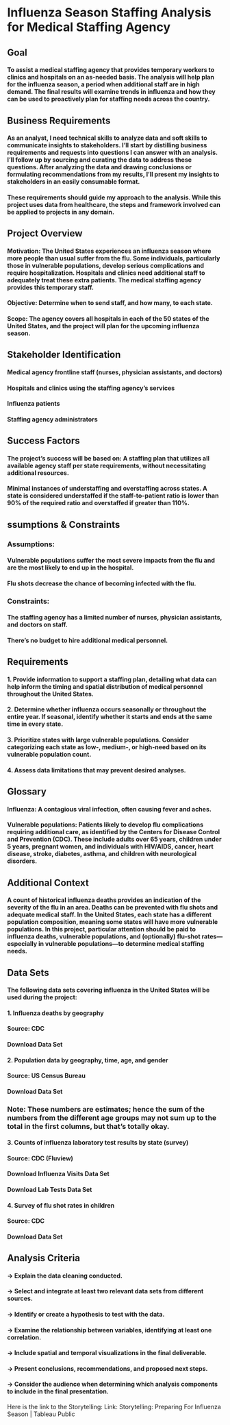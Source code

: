# Influenza Season Staffing Analysis for Medical Staffing Agency
## Goal
#### To assist a medical staffing agency that provides temporary workers to clinics and hospitals on an as-needed basis. The analysis will help plan for the influenza season, a period when additional staff are in high demand. The final results will examine trends in influenza and how they can be used to proactively plan for staffing needs across the country.

## Business Requirements
#### As an analyst, I need technical skills to analyze data and soft skills to communicate insights to stakeholders. I’ll start by distilling business requirements and requests into questions I can answer with an analysis. I’ll follow up by sourcing and curating the data to address these questions. After analyzing the data and drawing conclusions or formulating recommendations from my results, I’ll present my insights to stakeholders in an easily consumable format.
#### These requirements should guide my approach to the analysis. While this project uses data from healthcare, the steps and framework involved can be applied to projects in any domain.

## Project Overview
#### Motivation: The United States experiences an influenza season where more people than usual suffer from the flu. Some individuals, particularly those in vulnerable populations, develop serious complications and require hospitalization. Hospitals and clinics need additional staff to adequately treat these extra patients. The medical staffing agency provides this temporary staff.
#### Objective: Determine when to send staff, and how many, to each state.
#### Scope: The agency covers all hospitals in each of the 50 states of the United States, and the project will plan for the upcoming influenza season.

## Stakeholder Identification
#### Medical agency frontline staff (nurses, physician assistants, and doctors)

#### Hospitals and clinics using the staffing agency’s services

#### Influenza patients

#### Staffing agency administrators

## Success Factors
#### The project’s success will be based on: A staffing plan that utilizes all available agency staff per state requirements, without necessitating additional resources.
#### Minimal instances of understaffing and overstaffing across states. A state is considered understaffed if the staff-to-patient ratio is lower than 90% of the required ratio and overstaffed if greater than 110%.

## ssumptions & Constraints
### Assumptions:

#### Vulnerable populations suffer the most severe impacts from the flu and are the most likely to end up in the hospital.
#### Flu shots decrease the chance of becoming infected with the flu.

### Constraints:
#### The staffing agency has a limited number of nurses, physician assistants, and doctors on staff.
#### There’s no budget to hire additional medical personnel.

## Requirements
#### 1. Provide information to support a staffing plan, detailing what data can help inform the timing and spatial distribution of medical personnel throughout the United States.

#### 2. Determine whether influenza occurs seasonally or throughout the entire year. If seasonal, identify whether it starts and ends at the same time in every state.

#### 3. Prioritize states with large vulnerable populations. Consider categorizing each state as low-, medium-, or high-need based on its vulnerable population count.

#### 4. Assess data limitations that may prevent desired analyses.

## Glossary
#### Influenza: A contagious viral infection, often causing fever and aches.
#### Vulnerable populations: Patients likely to develop flu complications requiring additional care, as identified by the Centers for Disease Control and Prevention (CDC). These include adults over 65 years, children under 5 years, pregnant women, and individuals with HIV/AIDS, cancer, heart disease, stroke, diabetes, asthma, and children with neurological disorders.

## Additional Context
#### A count of historical influenza deaths provides an indication of the severity of the flu in an area. Deaths can be prevented with flu shots and adequate medical staff. In the United States, each state has a different population composition, meaning some states will have more vulnerable populations. In this project, particular attention should be paid to influenza deaths, vulnerable populations, and (optionally) flu-shot rates—especially in vulnerable populations—to determine medical staffing needs.


## Data Sets
#### The following data sets covering influenza in the United States will be used during the project:

#### 1. Influenza deaths by geography
#### Source: CDC
#### Download Data Set

#### 2. Population data by geography, time, age, and gender
#### Source: US Census Bureau
#### Download Data Set
### Note: These numbers are estimates; hence the sum of the numbers from the different age groups may not sum up to the total in the first columns, but that’s totally okay.

#### 3. Counts of influenza laboratory test results by state (survey)
#### Source: CDC (Fluview)
#### Download Influenza Visits Data Set
#### Download Lab Tests Data Set

#### 4. Survey of flu shot rates in children
#### Source: CDC
#### Download Data Set

## Analysis Criteria
#### -> Explain the data cleaning conducted.

#### -> Select and integrate at least two relevant data sets from different sources.

#### -> Identify or create a hypothesis to test with the data.

#### -> Examine the relationship between variables, identifying at least one correlation.

#### -> Include spatial and temporal visualizations in the final deliverable.

#### -> Present conclusions, recommendations, and proposed next steps.

#### -> Consider the audience when determining which analysis components to include in the final presentation.


Here is the link to the Storytelling:
Link: Storytelling: Preparing For Influenza Season | Tableau Public 
